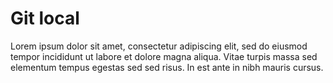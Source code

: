 # Git local

Lorem ipsum dolor sit amet, consectetur adipiscing elit, sed do eiusmod tempor incididunt ut labore et dolore magna aliqua. Vitae turpis massa sed elementum tempus egestas sed sed risus. In est ante in nibh mauris cursus.
